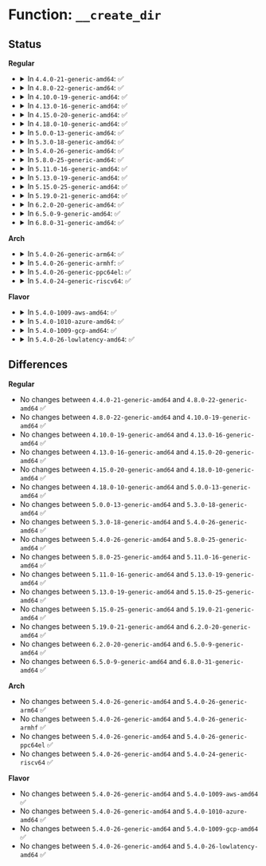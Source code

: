 # Function: <code>__create_dir</code>

## Status
<b>Regular</b>
<ul>
<li>
<details>
<summary>In <code>4.4.0-21-generic-amd64</code>: ✅</summary>

```c
struct dentry * __create_dir(const char * name, struct dentry * parent, const struct inode_operations * ops)
```

```json
{
  "name": "__create_dir",
  "collision_type": "Unique Static",
  "inline_type": "No",
  "funcs": [
    {
      "addr": 18446744071582118656,
      "name": "__create_dir",
      "external": false,
      "loc": "fs/tracefs/inode.c:419",
      "file": "fs/tracefs/inode.c",
      "inline": "seen, unknown",
      "caller_inline": [],
      "caller_func": [
        "fs/tracefs/inode.c:tracefs_create_dir",
        "fs/tracefs/inode.c:tracefs_create_instance_dir"
      ]
    }
  ],
  "symbols": [
    {
      "addr": 18446744071582118656,
      "name": "__create_dir",
      "section": ".text",
      "bind": "STB_LOCAL",
      "size": 288
    }
  ]
}
```
</details>
</li>
<li>
<details>
<summary>In <code>4.8.0-22-generic-amd64</code>: ✅</summary>

```c
struct dentry * __create_dir(const char * name, struct dentry * parent, const struct inode_operations * ops)
```

```json
{
  "name": "__create_dir",
  "collision_type": "Unique Static",
  "inline_type": "No",
  "funcs": [
    {
      "addr": 18446744071582336960,
      "name": "__create_dir",
      "external": false,
      "loc": "fs/tracefs/inode.c:419",
      "file": "fs/tracefs/inode.c",
      "inline": "seen, unknown",
      "caller_inline": [],
      "caller_func": [
        "fs/tracefs/inode.c:tracefs_create_instance_dir",
        "fs/tracefs/inode.c:tracefs_create_dir"
      ]
    }
  ],
  "symbols": [
    {
      "addr": 18446744071582336960,
      "name": "__create_dir",
      "section": ".text",
      "bind": "STB_LOCAL",
      "size": 291
    }
  ]
}
```
</details>
</li>
<li>
<details>
<summary>In <code>4.10.0-19-generic-amd64</code>: ✅</summary>

```c
struct dentry * __create_dir(const char * name, struct dentry * parent, const struct inode_operations * ops)
```

```json
{
  "name": "__create_dir",
  "collision_type": "Unique Static",
  "inline_type": "No",
  "funcs": [
    {
      "addr": 18446744071582427776,
      "name": "__create_dir",
      "external": false,
      "loc": "fs/tracefs/inode.c:419",
      "file": "fs/tracefs/inode.c",
      "inline": "seen, unknown",
      "caller_inline": [],
      "caller_func": [
        "fs/tracefs/inode.c:tracefs_create_instance_dir",
        "fs/tracefs/inode.c:tracefs_create_dir"
      ]
    }
  ],
  "symbols": [
    {
      "addr": 18446744071582427776,
      "name": "__create_dir",
      "section": ".text",
      "bind": "STB_LOCAL",
      "size": 291
    }
  ]
}
```
</details>
</li>
<li>
<details>
<summary>In <code>4.13.0-16-generic-amd64</code>: ✅</summary>

```c
struct dentry * __create_dir(const char * name, struct dentry * parent, const struct inode_operations * ops)
```

```json
{
  "name": "__create_dir",
  "collision_type": "Unique Static",
  "inline_type": "No",
  "funcs": [
    {
      "addr": 18446744071582511312,
      "name": "__create_dir",
      "external": false,
      "loc": "fs/tracefs/inode.c:417",
      "file": "fs/tracefs/inode.c",
      "inline": "seen, unknown",
      "caller_inline": [],
      "caller_func": [
        "fs/tracefs/inode.c:tracefs_create_instance_dir",
        "fs/tracefs/inode.c:tracefs_create_dir"
      ]
    }
  ],
  "symbols": [
    {
      "addr": 18446744071582511312,
      "name": "__create_dir",
      "section": ".text",
      "bind": "STB_LOCAL",
      "size": 291
    }
  ]
}
```
</details>
</li>
<li>
<details>
<summary>In <code>4.15.0-20-generic-amd64</code>: ✅</summary>

```c
struct dentry * __create_dir(const char * name, struct dentry * parent, const struct inode_operations * ops)
```

```json
{
  "name": "__create_dir",
  "collision_type": "Unique Static",
  "inline_type": "No",
  "funcs": [
    {
      "addr": 18446744071582662928,
      "name": "__create_dir",
      "external": false,
      "loc": "fs/tracefs/inode.c:417",
      "file": "fs/tracefs/inode.c",
      "inline": "seen, unknown",
      "caller_inline": [],
      "caller_func": [
        "fs/tracefs/inode.c:tracefs_create_instance_dir",
        "fs/tracefs/inode.c:tracefs_create_dir"
      ]
    }
  ],
  "symbols": [
    {
      "addr": 18446744071582662928,
      "name": "__create_dir",
      "section": ".text",
      "bind": "STB_LOCAL",
      "size": 291
    }
  ]
}
```
</details>
</li>
<li>
<details>
<summary>In <code>4.18.0-10-generic-amd64</code>: ✅</summary>

```c
struct dentry * __create_dir(const char * name, struct dentry * parent, const struct inode_operations * ops)
```

```json
{
  "name": "__create_dir",
  "collision_type": "Unique Static",
  "inline_type": "No",
  "funcs": [
    {
      "addr": 18446744071582856432,
      "name": "__create_dir",
      "external": false,
      "loc": "fs/tracefs/inode.c:417",
      "file": "fs/tracefs/inode.c",
      "inline": "seen, unknown",
      "caller_inline": [],
      "caller_func": [
        "fs/tracefs/inode.c:tracefs_create_instance_dir",
        "fs/tracefs/inode.c:tracefs_create_dir"
      ]
    }
  ],
  "symbols": [
    {
      "addr": 18446744071582856432,
      "name": "__create_dir",
      "section": ".text",
      "bind": "STB_LOCAL",
      "size": 279
    }
  ]
}
```
</details>
</li>
<li>
<details>
<summary>In <code>5.0.0-13-generic-amd64</code>: ✅</summary>

```c
struct dentry * __create_dir(const char * name, struct dentry * parent, const struct inode_operations * ops)
```

```json
{
  "name": "__create_dir",
  "collision_type": "Unique Static",
  "inline_type": "No",
  "funcs": [
    {
      "addr": 18446744071582964704,
      "name": "__create_dir",
      "external": false,
      "loc": "fs/tracefs/inode.c:417",
      "file": "fs/tracefs/inode.c",
      "inline": "seen, unknown",
      "caller_inline": [],
      "caller_func": [
        "fs/tracefs/inode.c:tracefs_create_instance_dir",
        "fs/tracefs/inode.c:tracefs_create_dir"
      ]
    }
  ],
  "symbols": [
    {
      "addr": 18446744071582964704,
      "name": "__create_dir",
      "section": ".text",
      "bind": "STB_LOCAL",
      "size": 279
    }
  ]
}
```
</details>
</li>
<li>
<details>
<summary>In <code>5.3.0-18-generic-amd64</code>: ✅</summary>

```c
struct dentry * __create_dir(const char * name, struct dentry * parent, const struct inode_operations * ops)
```

```json
{
  "name": "__create_dir",
  "collision_type": "Unique Static",
  "inline_type": "No",
  "funcs": [
    {
      "addr": 18446744071583145584,
      "name": "__create_dir",
      "external": false,
      "loc": "fs/tracefs/inode.c:413",
      "file": "fs/tracefs/inode.c",
      "inline": "seen, unknown",
      "caller_inline": [],
      "caller_func": [
        "fs/tracefs/inode.c:tracefs_create_instance_dir",
        "fs/tracefs/inode.c:tracefs_create_dir"
      ]
    }
  ],
  "symbols": [
    {
      "addr": 18446744071583145584,
      "name": "__create_dir",
      "section": ".text",
      "bind": "STB_LOCAL",
      "size": 310
    }
  ]
}
```
</details>
</li>
<li>
<details>
<summary>In <code>5.4.0-26-generic-amd64</code>: ✅</summary>

```c
struct dentry * __create_dir(const char * name, struct dentry * parent, const struct inode_operations * ops)
```

```json
{
  "name": "__create_dir",
  "collision_type": "Unique Static",
  "inline_type": "No",
  "funcs": [
    {
      "addr": 18446744071583251648,
      "name": "__create_dir",
      "external": false,
      "loc": "fs/tracefs/inode.c:417",
      "file": "fs/tracefs/inode.c",
      "inline": "seen, unknown",
      "caller_inline": [],
      "caller_func": [
        "fs/tracefs/inode.c:tracefs_create_instance_dir",
        "fs/tracefs/inode.c:tracefs_create_dir"
      ]
    }
  ],
  "symbols": [
    {
      "addr": 18446744071583251648,
      "name": "__create_dir",
      "section": ".text",
      "bind": "STB_LOCAL",
      "size": 310
    }
  ]
}
```
</details>
</li>
<li>
<details>
<summary>In <code>5.8.0-25-generic-amd64</code>: ✅</summary>

```c
struct dentry * __create_dir(const char * name, struct dentry * parent, const struct inode_operations * ops)
```

```json
{
  "name": "__create_dir",
  "collision_type": "Unique Static",
  "inline_type": "No",
  "funcs": [
    {
      "addr": 18446744071583578608,
      "name": "__create_dir",
      "external": false,
      "loc": "fs/tracefs/inode.c:420",
      "file": "fs/tracefs/inode.c",
      "inline": "seen, unknown",
      "caller_inline": [],
      "caller_func": [
        "fs/tracefs/inode.c:tracefs_create_instance_dir",
        "fs/tracefs/inode.c:tracefs_create_dir"
      ]
    }
  ],
  "symbols": [
    {
      "addr": 18446744071583578608,
      "name": "__create_dir",
      "section": ".text",
      "bind": "STB_LOCAL",
      "size": 326
    }
  ]
}
```
</details>
</li>
<li>
<details>
<summary>In <code>5.11.0-16-generic-amd64</code>: ✅</summary>

```c
struct dentry * __create_dir(const char * name, struct dentry * parent, const struct inode_operations * ops)
```

```json
{
  "name": "__create_dir",
  "collision_type": "Unique Static",
  "inline_type": "No",
  "funcs": [
    {
      "addr": 18446744071583699040,
      "name": "__create_dir",
      "external": false,
      "loc": "fs/tracefs/inode.c:420",
      "file": "fs/tracefs/inode.c",
      "inline": "seen, unknown",
      "caller_inline": [],
      "caller_func": [
        "fs/tracefs/inode.c:tracefs_create_instance_dir",
        "fs/tracefs/inode.c:tracefs_create_dir"
      ]
    }
  ],
  "symbols": [
    {
      "addr": 18446744071583699040,
      "name": "__create_dir",
      "section": ".text",
      "bind": "STB_LOCAL",
      "size": 316
    }
  ]
}
```
</details>
</li>
<li>
<details>
<summary>In <code>5.13.0-19-generic-amd64</code>: ✅</summary>

```c
struct dentry * __create_dir(const char * name, struct dentry * parent, const struct inode_operations * ops)
```

```json
{
  "name": "__create_dir",
  "collision_type": "Unique Static",
  "inline_type": "No",
  "funcs": [
    {
      "addr": 18446744071583723920,
      "name": "__create_dir",
      "external": false,
      "loc": "fs/tracefs/inode.c:422",
      "file": "fs/tracefs/inode.c",
      "inline": "seen, unknown",
      "caller_inline": [],
      "caller_func": [
        "fs/tracefs/inode.c:tracefs_create_instance_dir",
        "fs/tracefs/inode.c:tracefs_create_dir"
      ]
    }
  ],
  "symbols": [
    {
      "addr": 18446744071583723920,
      "name": "__create_dir",
      "section": ".text",
      "bind": "STB_LOCAL",
      "size": 316
    }
  ]
}
```
</details>
</li>
<li>
<details>
<summary>In <code>5.15.0-25-generic-amd64</code>: ✅</summary>

```c
struct dentry * __create_dir(const char * name, struct dentry * parent, const struct inode_operations * ops)
```

```json
{
  "name": "__create_dir",
  "collision_type": "Unique Static",
  "inline_type": "No",
  "funcs": [
    {
      "addr": 18446744071584084512,
      "name": "__create_dir",
      "external": false,
      "loc": "fs/tracefs/inode.c:497",
      "file": "fs/tracefs/inode.c",
      "inline": "seen, unknown",
      "caller_inline": [],
      "caller_func": [
        "fs/tracefs/inode.c:tracefs_create_instance_dir",
        "fs/tracefs/inode.c:tracefs_create_dir"
      ]
    }
  ],
  "symbols": [
    {
      "addr": 18446744071584084512,
      "name": "__create_dir",
      "section": ".text",
      "bind": "STB_LOCAL",
      "size": 369
    }
  ]
}
```
</details>
</li>
<li>
<details>
<summary>In <code>5.19.0-21-generic-amd64</code>: ✅</summary>

```c
struct dentry * __create_dir(const char * name, struct dentry * parent, const struct inode_operations * ops)
```

```json
{
  "name": "__create_dir",
  "collision_type": "Unique Static",
  "inline_type": "No",
  "funcs": [
    {
      "addr": 18446744071584679152,
      "name": "__create_dir",
      "external": false,
      "loc": "fs/tracefs/inode.c:497",
      "file": "fs/tracefs/inode.c",
      "inline": "seen, unknown",
      "caller_inline": [],
      "caller_func": [
        "fs/tracefs/inode.c:tracefs_create_instance_dir",
        "fs/tracefs/inode.c:tracefs_create_dir"
      ]
    }
  ],
  "symbols": [
    {
      "addr": 18446744071584679152,
      "name": "__create_dir",
      "section": ".text",
      "bind": "STB_LOCAL",
      "size": 381
    }
  ]
}
```
</details>
</li>
<li>
<details>
<summary>In <code>6.2.0-20-generic-amd64</code>: ✅</summary>

```c
struct dentry * __create_dir(const char * name, struct dentry * parent, const struct inode_operations * ops)
```

```json
{
  "name": "__create_dir",
  "collision_type": "Unique Static",
  "inline_type": "No",
  "funcs": [
    {
      "addr": 18446744071585364336,
      "name": "__create_dir",
      "external": false,
      "loc": "fs/tracefs/inode.c:512",
      "file": "fs/tracefs/inode.c",
      "inline": "seen, unknown",
      "caller_inline": [],
      "caller_func": [
        "fs/tracefs/inode.c:tracefs_create_instance_dir",
        "fs/tracefs/inode.c:tracefs_create_dir"
      ]
    }
  ],
  "symbols": [
    {
      "addr": 18446744071585364336,
      "name": "__create_dir",
      "section": ".text",
      "bind": "STB_LOCAL",
      "size": 381
    }
  ]
}
```
</details>
</li>
<li>
<details>
<summary>In <code>6.5.0-9-generic-amd64</code>: ✅</summary>

```c
struct dentry * __create_dir(const char * name, struct dentry * parent, const struct inode_operations * ops)
```

```json
{
  "name": "__create_dir",
  "collision_type": "Unique Static",
  "inline_type": "No",
  "funcs": [
    {
      "addr": 18446744071585594736,
      "name": "__create_dir",
      "external": false,
      "loc": "fs/tracefs/inode.c:512",
      "file": "fs/tracefs/inode.c",
      "inline": "seen, unknown",
      "caller_inline": [],
      "caller_func": [
        "fs/tracefs/inode.c:tracefs_create_instance_dir",
        "fs/tracefs/inode.c:tracefs_create_dir"
      ]
    }
  ],
  "symbols": [
    {
      "addr": 18446744071585594736,
      "name": "__create_dir",
      "section": ".text",
      "bind": "STB_LOCAL",
      "size": 381
    }
  ]
}
```
</details>
</li>
<li>
<details>
<summary>In <code>6.8.0-31-generic-amd64</code>: ✅</summary>

```c
struct dentry * __create_dir(const char * name, struct dentry * parent, const struct inode_operations * ops)
```

```json
{
  "name": "__create_dir",
  "collision_type": "Unique Static",
  "inline_type": "No",
  "funcs": [
    {
      "addr": 18446744071585835328,
      "name": "__create_dir",
      "external": false,
      "loc": "fs/tracefs/inode.c:590",
      "file": "fs/tracefs/inode.c",
      "inline": "seen, unknown",
      "caller_inline": [],
      "caller_func": [
        "fs/tracefs/inode.c:tracefs_create_instance_dir",
        "fs/tracefs/inode.c:tracefs_create_dir"
      ]
    }
  ],
  "symbols": [
    {
      "addr": 18446744071585835328,
      "name": "__create_dir",
      "section": ".text",
      "bind": "STB_LOCAL",
      "size": 506
    }
  ]
}
```
</details>
</li>
</ul>
<b>Arch</b>
<ul>
<li>
<details>
<summary>In <code>5.4.0-26-generic-arm64</code>: ✅</summary>

```c
struct dentry * __create_dir(const char * name, struct dentry * parent, const struct inode_operations * ops)
```

```json
{
  "name": "__create_dir",
  "collision_type": "Unique Static",
  "inline_type": "No",
  "funcs": [
    {
      "addr": 18446603336494978928,
      "name": "__create_dir",
      "external": false,
      "loc": "fs/tracefs/inode.c:417",
      "file": "fs/tracefs/inode.c",
      "inline": "seen, unknown",
      "caller_inline": [],
      "caller_func": [
        "fs/tracefs/inode.c:tracefs_create_instance_dir",
        "fs/tracefs/inode.c:tracefs_create_dir"
      ]
    }
  ],
  "symbols": [
    {
      "addr": 18446603336494978928,
      "name": "__create_dir",
      "section": ".text",
      "bind": "STB_LOCAL",
      "size": 320
    }
  ]
}
```
</details>
</li>
<li>
<details>
<summary>In <code>5.4.0-26-generic-armhf</code>: ✅</summary>

```c
struct dentry * __create_dir(const char * name, struct dentry * parent, const struct inode_operations * ops)
```

```json
{
  "name": "__create_dir",
  "collision_type": "Unique Static",
  "inline_type": "No",
  "funcs": [
    {
      "addr": 3228384916,
      "name": "__create_dir",
      "external": false,
      "loc": "fs/tracefs/inode.c:417",
      "file": "fs/tracefs/inode.c",
      "inline": "seen, unknown",
      "caller_inline": [],
      "caller_func": [
        "fs/tracefs/inode.c:tracefs_create_instance_dir",
        "fs/tracefs/inode.c:tracefs_create_dir"
      ]
    }
  ],
  "symbols": [
    {
      "addr": 3228384916,
      "name": "__create_dir",
      "section": ".text",
      "bind": "STB_LOCAL",
      "size": 312
    }
  ]
}
```
</details>
</li>
<li>
<details>
<summary>In <code>5.4.0-26-generic-ppc64el</code>: ✅</summary>

```c
struct dentry * __create_dir(const char * name, struct dentry * parent, const struct inode_operations * ops)
```

```json
{
  "name": "__create_dir",
  "collision_type": "Unique Static",
  "inline_type": "No",
  "funcs": [
    {
      "addr": 13835058055288860112,
      "name": "__create_dir",
      "external": false,
      "loc": "fs/tracefs/inode.c:417",
      "file": "fs/tracefs/inode.c",
      "inline": "seen, unknown",
      "caller_inline": [],
      "caller_func": [
        "fs/tracefs/inode.c:tracefs_create_instance_dir",
        "fs/tracefs/inode.c:tracefs_create_dir"
      ]
    }
  ],
  "symbols": [
    {
      "addr": 13835058055288860112,
      "name": "__create_dir",
      "section": ".text",
      "bind": "STB_LOCAL",
      "size": 404
    }
  ]
}
```
</details>
</li>
<li>
<details>
<summary>In <code>5.4.0-24-generic-riscv64</code>: ✅</summary>

```c
struct dentry * __create_dir(const char * name, struct dentry * parent, const struct inode_operations * ops)
```

```json
{
  "name": "__create_dir",
  "collision_type": "Unique Static",
  "inline_type": "No",
  "funcs": [
    {
      "addr": 18446743936274279072,
      "name": "__create_dir",
      "external": false,
      "loc": "fs/tracefs/inode.c:417",
      "file": "fs/tracefs/inode.c",
      "inline": "seen, unknown",
      "caller_inline": [],
      "caller_func": [
        "fs/tracefs/inode.c:tracefs_create_instance_dir",
        "fs/tracefs/inode.c:tracefs_create_dir"
      ]
    }
  ],
  "symbols": [
    {
      "addr": 18446743936274279072,
      "name": "__create_dir",
      "section": ".text",
      "bind": "STB_LOCAL",
      "size": 288
    }
  ]
}
```
</details>
</li>
</ul>
<b>Flavor</b>
<ul>
<li>
<details>
<summary>In <code>5.4.0-1009-aws-amd64</code>: ✅</summary>

```c
struct dentry * __create_dir(const char * name, struct dentry * parent, const struct inode_operations * ops)
```

```json
{
  "name": "__create_dir",
  "collision_type": "Unique Static",
  "inline_type": "No",
  "funcs": [
    {
      "addr": 18446744071583220384,
      "name": "__create_dir",
      "external": false,
      "loc": "fs/tracefs/inode.c:417",
      "file": "fs/tracefs/inode.c",
      "inline": "seen, unknown",
      "caller_inline": [],
      "caller_func": [
        "fs/tracefs/inode.c:tracefs_create_instance_dir",
        "fs/tracefs/inode.c:tracefs_create_dir"
      ]
    }
  ],
  "symbols": [
    {
      "addr": 18446744071583220384,
      "name": "__create_dir",
      "section": ".text",
      "bind": "STB_LOCAL",
      "size": 310
    }
  ]
}
```
</details>
</li>
<li>
<details>
<summary>In <code>5.4.0-1010-azure-amd64</code>: ✅</summary>

```c
struct dentry * __create_dir(const char * name, struct dentry * parent, const struct inode_operations * ops)
```

```json
{
  "name": "__create_dir",
  "collision_type": "Unique Static",
  "inline_type": "No",
  "funcs": [
    {
      "addr": 18446744071583157536,
      "name": "__create_dir",
      "external": false,
      "loc": "fs/tracefs/inode.c:417",
      "file": "fs/tracefs/inode.c",
      "inline": "seen, unknown",
      "caller_inline": [],
      "caller_func": [
        "fs/tracefs/inode.c:tracefs_create_instance_dir",
        "fs/tracefs/inode.c:tracefs_create_dir"
      ]
    }
  ],
  "symbols": [
    {
      "addr": 18446744071583157536,
      "name": "__create_dir",
      "section": ".text",
      "bind": "STB_LOCAL",
      "size": 310
    }
  ]
}
```
</details>
</li>
<li>
<details>
<summary>In <code>5.4.0-1009-gcp-amd64</code>: ✅</summary>

```c
struct dentry * __create_dir(const char * name, struct dentry * parent, const struct inode_operations * ops)
```

```json
{
  "name": "__create_dir",
  "collision_type": "Unique Static",
  "inline_type": "No",
  "funcs": [
    {
      "addr": 18446744071583204416,
      "name": "__create_dir",
      "external": false,
      "loc": "fs/tracefs/inode.c:417",
      "file": "fs/tracefs/inode.c",
      "inline": "seen, unknown",
      "caller_inline": [],
      "caller_func": [
        "fs/tracefs/inode.c:tracefs_create_instance_dir",
        "fs/tracefs/inode.c:tracefs_create_dir"
      ]
    }
  ],
  "symbols": [
    {
      "addr": 18446744071583204416,
      "name": "__create_dir",
      "section": ".text",
      "bind": "STB_LOCAL",
      "size": 310
    }
  ]
}
```
</details>
</li>
<li>
<details>
<summary>In <code>5.4.0-26-lowlatency-amd64</code>: ✅</summary>

```c
struct dentry * __create_dir(const char * name, struct dentry * parent, const struct inode_operations * ops)
```

```json
{
  "name": "__create_dir",
  "collision_type": "Unique Static",
  "inline_type": "No",
  "funcs": [
    {
      "addr": 18446744071583298304,
      "name": "__create_dir",
      "external": false,
      "loc": "fs/tracefs/inode.c:417",
      "file": "fs/tracefs/inode.c",
      "inline": "seen, unknown",
      "caller_inline": [],
      "caller_func": [
        "fs/tracefs/inode.c:tracefs_create_instance_dir",
        "fs/tracefs/inode.c:tracefs_create_dir"
      ]
    }
  ],
  "symbols": [
    {
      "addr": 18446744071583298304,
      "name": "__create_dir",
      "section": ".text",
      "bind": "STB_LOCAL",
      "size": 310
    }
  ]
}
```
</details>
</li>
</ul>

## Differences
<b>Regular</b>
<ul>
<li>
No changes between <code>4.4.0-21-generic-amd64</code> and <code>4.8.0-22-generic-amd64</code> ✅
</li>
<li>
No changes between <code>4.8.0-22-generic-amd64</code> and <code>4.10.0-19-generic-amd64</code> ✅
</li>
<li>
No changes between <code>4.10.0-19-generic-amd64</code> and <code>4.13.0-16-generic-amd64</code> ✅
</li>
<li>
No changes between <code>4.13.0-16-generic-amd64</code> and <code>4.15.0-20-generic-amd64</code> ✅
</li>
<li>
No changes between <code>4.15.0-20-generic-amd64</code> and <code>4.18.0-10-generic-amd64</code> ✅
</li>
<li>
No changes between <code>4.18.0-10-generic-amd64</code> and <code>5.0.0-13-generic-amd64</code> ✅
</li>
<li>
No changes between <code>5.0.0-13-generic-amd64</code> and <code>5.3.0-18-generic-amd64</code> ✅
</li>
<li>
No changes between <code>5.3.0-18-generic-amd64</code> and <code>5.4.0-26-generic-amd64</code> ✅
</li>
<li>
No changes between <code>5.4.0-26-generic-amd64</code> and <code>5.8.0-25-generic-amd64</code> ✅
</li>
<li>
No changes between <code>5.8.0-25-generic-amd64</code> and <code>5.11.0-16-generic-amd64</code> ✅
</li>
<li>
No changes between <code>5.11.0-16-generic-amd64</code> and <code>5.13.0-19-generic-amd64</code> ✅
</li>
<li>
No changes between <code>5.13.0-19-generic-amd64</code> and <code>5.15.0-25-generic-amd64</code> ✅
</li>
<li>
No changes between <code>5.15.0-25-generic-amd64</code> and <code>5.19.0-21-generic-amd64</code> ✅
</li>
<li>
No changes between <code>5.19.0-21-generic-amd64</code> and <code>6.2.0-20-generic-amd64</code> ✅
</li>
<li>
No changes between <code>6.2.0-20-generic-amd64</code> and <code>6.5.0-9-generic-amd64</code> ✅
</li>
<li>
No changes between <code>6.5.0-9-generic-amd64</code> and <code>6.8.0-31-generic-amd64</code> ✅
</li>
</ul>
<b>Arch</b>
<ul>
<li>
No changes between <code>5.4.0-26-generic-amd64</code> and <code>5.4.0-26-generic-arm64</code> ✅
</li>
<li>
No changes between <code>5.4.0-26-generic-amd64</code> and <code>5.4.0-26-generic-armhf</code> ✅
</li>
<li>
No changes between <code>5.4.0-26-generic-amd64</code> and <code>5.4.0-26-generic-ppc64el</code> ✅
</li>
<li>
No changes between <code>5.4.0-26-generic-amd64</code> and <code>5.4.0-24-generic-riscv64</code> ✅
</li>
</ul>
<b>Flavor</b>
<ul>
<li>
No changes between <code>5.4.0-26-generic-amd64</code> and <code>5.4.0-1009-aws-amd64</code> ✅
</li>
<li>
No changes between <code>5.4.0-26-generic-amd64</code> and <code>5.4.0-1010-azure-amd64</code> ✅
</li>
<li>
No changes between <code>5.4.0-26-generic-amd64</code> and <code>5.4.0-1009-gcp-amd64</code> ✅
</li>
<li>
No changes between <code>5.4.0-26-generic-amd64</code> and <code>5.4.0-26-lowlatency-amd64</code> ✅
</li>
</ul>
